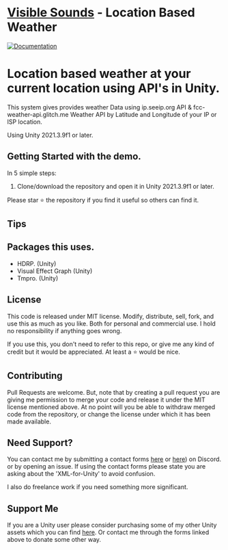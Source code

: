 # [Visible Sounds](https://dangregg.carbonmade.com) - Location Based Weather

[![Documentation](https://github.com/OmiyaGames/template-unity-project/workflows/Host%20DocFX%20Documentation/badge.svg)](https://github.com/Rufferphoto/LocationBasedWeather#readme)

# Location based weather at your current location using API's in Unity.
This system gives provides weather Data using ip.seeip.org API & fcc-weather-api.glitch.me Weather API by Latitude and Longitude of your IP or ISP location.

Using Unity 2021.3.9f1 or later.

## Getting Started with the demo.

In 5 simple steps:  
1. Clone/download the repository and open it in Unity 2021.3.9f1 or later.  

  
Please star :star: the repository if you find it useful so others can find it.

## Tips

## Packages this uses.
- HDRP. (Unity)
- Visual Effect Graph (Unity)
- Tmpro. (Unity)


## License

This code is released under MIT license. Modify, distribute, sell, fork, and use this as much as you like. Both for personal and commercial use. I hold no responsibility if anything goes wrong.

If you use this, you don't need to refer to this repo, or give me any kind of credit but it would be appreciated. At least a :star: would be nice.

## Contributing

Pull Requests are welcome. But, note that by creating a pull request you are giving me permission to merge your code and release it under the MIT license mentioned above. At no point will you be able to withdraw merged code from the repository, or change the license under which it has been made available.

## Need Support?

You can contact me by submitting a contact forms [here](https://dangregg.carbonmade.com/contact) or [here](https://discord.gg/3xrefHhd)) on Discord. or by opening an issue. If using the contact forms please state you are asking about the 'XML-for-Unity' to avoid confusion.

I also do freelance work if you need something more significant.

## Support Me

If you are a Unity user please consider purchasing some of my other Unity assets which you can find [here](https://assetstore.unity.com/publishers/44741). Or contact me through the forms linked above to donate some other way.
